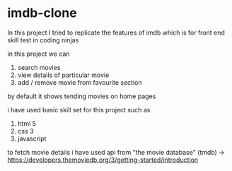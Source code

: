 # imdb-clone



In this project I tried to replicate the features of imdb
which is for front end skill test in coding ninjas

in this project we can
  1. search movies
  2. view details of particular movie
  3. add / remove movie from favourite section
  
by default it shows tending movies on home pages


i have used basic skill set for this project such as
  1. html 5
  2. css 3
  3. javascript

to fetch movie details i have used api from "the movie database" (tmdb)
-> https://developers.themoviedb.org/3/getting-started/introduction
